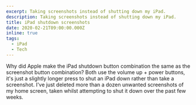 ```yaml
---
excerpt: Taking screenshots instead of shutting down my iPad.
description: Taking screenshots instead of shutting down my iPad.
title: iPad shutdown screenshots
date: 2020-02-21T09:00:00.000Z
inline: true
tags:
  - iPad
  - Tech
---
```

Why did Apple make the iPad shutdown button combination the same as the screenshot button combination? Both use the volume up + power buttons, it's just a slightly longer press to shut an iPad down rather than take a screenshot. I've just deleted more than a dozen unwanted screenshots of my home screen, taken whilst attempting to shut it down over the past few weeks. 

